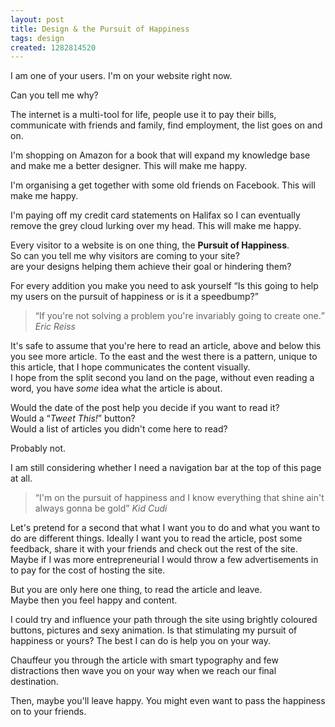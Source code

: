 ```yaml
---
layout: post
title: Design & the Pursuit of Happiness
tags: design
created: 1282814520
---
```


<p class="intro">I am one of your users. I'm on your website right now. </p>

<p class="intro">Can you tell me why?</p>
<p>The internet is a multi-tool for life, people use it to pay their bills, communicate with friends and family, find employment, the list goes on and on.</p>
<p>I'm shopping on Amazon for a book that will expand my knowledge base and make me a better designer. This will make me happy.</p>
<p>I'm organising a get together with some old friends on Facebook. This will make me happy.</p>
<p>I'm paying off my credit card statements on Halifax so I can eventually remove the grey cloud lurking over my head. This will make me happy.</p>
<p>Every visitor to a website is on one thing, the <strong>Pursuit of Happiness</strong>.<br />
So can you tell me why visitors are coming to your site?<br />
are your designs helping them achieve their goal or hindering them?</p>
<p>For every addition you make you need to ask yourself <q>Is this going to help my users on the pursuit of happiness or is it a speedbump?</q></p>
<blockquote><p><q>If you're not solving a problem you're invariably going to create one.</q> <cite>Eric Reiss</cite></p></blockquote>
<p>It's safe to assume that you're here to read an article, above and below this you see more article. To the east and the west there is a pattern, unique to this article, that I hope communicates the content visually.<br />
I hope from the split second you land on the page, without even reading a word, you have <em>some</em> idea what the article is about.</p>
<p>Would the date of the post help you decide if you want to read it?<br />
Would a <q><em>Tweet This!</em></q> button?<br />
Would a list of articles you didn't come here to read?</p>
<p>Probably not.</p>
<p>I am still considering whether I need a navigation bar at the top of this page at all.</p>
<blockquote><p><q>I'm on the pursuit of happiness and I know everything that shine ain't always gonna be gold</q> <cite>Kid Cudi</cite></p></blockquote>
<p>Let's pretend for a second that what I want you to do and what you want to do are different things. Ideally I want you to read the article, post some feedback, share it with your friends and check out the rest of the site.<br />
Maybe if I was more entrepreneurial I would throw a few advertisements in to pay for the cost of hosting the site.</p>
<p>But you are only here one thing, to read the article and leave.<br />
Maybe then you feel happy and content.</p>
<p>I could try and influence your path through the site using brightly coloured buttons, pictures and sexy animation. Is that stimulating my pursuit of happiness or yours? The best I can do is help you on your way.</p>
<p>Chauffeur you through the article with smart typography and few distractions then wave you on your way when we reach our final destination.</p>
<p>Then, maybe you'll leave happy. You might even want to pass the happiness on to your friends.</p>
